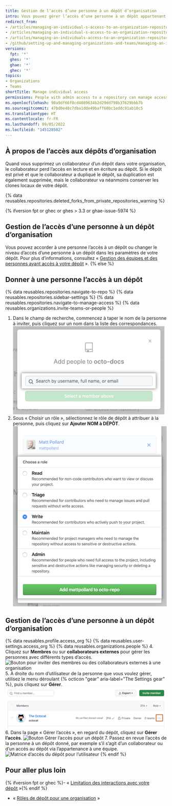 ```yaml
---
title: Gestion de l’accès d’une personne à un dépôt d’organisation
intro: Vous pouvez gérer l’accès d’une personne à un dépôt appartenant à votre organisation.
redirect_from:
- /articles/managing-an-individual-s-access-to-an-organization-repository-early-access-program
- /articles/managing-an-individual-s-access-to-an-organization-repository
- /articles/managing-an-individuals-access-to-an-organization-repository
- /github/setting-up-and-managing-organizations-and-teams/managing-an-individuals-access-to-an-organization-repository
versions:
  fpt: '*'
  ghes: '*'
  ghae: '*'
  ghec: '*'
topics:
- Organizations
- Teams
shortTitle: Manage individual access
permissions: People with admin access to a repository can manage access to the repository.
ms.openlocfilehash: 90a9df66f0cd4089634b2d29dd798b37629bbb7b
ms.sourcegitcommit: 47bd0e48c7dba1dde49baff60bc1eddc91ab10c5
ms.translationtype: HT
ms.contentlocale: fr-FR
ms.lasthandoff: 09/05/2022
ms.locfileid: "145128502"
---
```

## À propos de l’accès aux dépôts d’organisation

Quand vous supprimez un collaborateur d’un dépôt dans votre organisation, le collaborateur perd l’accès en lecture et en écriture au dépôt. Si le dépôt est privé et que le collaborateur a dupliqué le dépôt, sa duplication est également supprimée, mais le collaborateur va néanmoins conserver les clones locaux de votre dépôt.

{% data reusables.repositories.deleted_forks_from_private_repositories_warning %}

{% ifversion fpt or ghec or ghes > 3.3 or ghae-issue-5974 %}
## Gestion de l’accès d’une personne à un dépôt d’organisation
Vous pouvez accorder à une personne l’accès à un dépôt ou changer le niveau d’accès d’une personne à un dépôt dans les paramètres de votre dépôt. Pour plus d’informations, consultez « [Gestion des équipes et des personnes ayant accès à votre dépôt](/repositories/managing-your-repositorys-settings-and-features/managing-repository-settings/managing-teams-and-people-with-access-to-your-repository) ».
{% else %}
## Donner à une personne l’accès à un dépôt

{% data reusables.repositories.navigate-to-repo %} {% data reusables.repositories.sidebar-settings %} {% data reusables.repositories.navigate-to-manage-access %} {% data reusables.organizations.invite-teams-or-people %}
1. Dans le champ de recherche, commencez à taper le nom de la personne à inviter, puis cliquez sur un nom dans la liste des correspondances.
  ![Champ de recherche pour taper le nom d’une équipe ou d’une personne à inviter au dépôt](/assets/images/help/repository/manage-access-invite-search-field.png)
6. Sous « Choisir un rôle », sélectionnez le rôle de dépôt à attribuer à la personne, puis cliquez sur **Ajouter NOM à DÉPÔT**.
  ![Sélection des autorisations pour l’équipe ou la personne](/assets/images/help/repository/manage-access-invite-choose-role-add.png)

## Gestion de l’accès d’une personne à un dépôt d’organisation

{% data reusables.profile.access_org %} {% data reusables.user-settings.access_org %} {% data reusables.organizations.people %}
4. Cliquez sur **Membres** ou sur **collaborateurs externes** pour gérer les personnes avec différents types d’accès. ![Bouton pour inviter des membres ou des collaborateurs externes à une organisation](/assets/images/help/organizations/select-outside-collaborators.png)
5. À droite du nom d’utilisateur de la personne que vous voulez gérer, utilisez le menu déroulant {% octicon "gear" aria-label="The Settings gear" %}, puis cliquez sur **Gérer**.
  ![Lien de gestion de l’accès](/assets/images/help/organizations/member-manage-access.png)
6. Dans la page « Gérer l’accès », en regard du dépôt, cliquez sur **Gérer l’accès**.
![Bouton Gérer l’accès pour un dépôt](/assets/images/help/organizations/repository-manage-access.png)
7. Passez en revue l’accès de la personne à un dépôt donné, par exemple s’il s’agit d’un collaborateur ou d’un accès au dépôt via l’appartenance à une équipe.
![Matrice d’accès du dépôt pour l’utilisateur](/assets/images/help/organizations/repository-access-matrix-for-user.png) {% endif %}
## Pour aller plus loin

{% ifversion fpt or ghec %}- « [Limitation des interactions avec votre dépôt](/articles/limiting-interactions-with-your-repository) »{% endif %}
- « [Rôles de dépôt pour une organisation](/organizations/managing-access-to-your-organizations-repositories/repository-roles-for-an-organization) »
